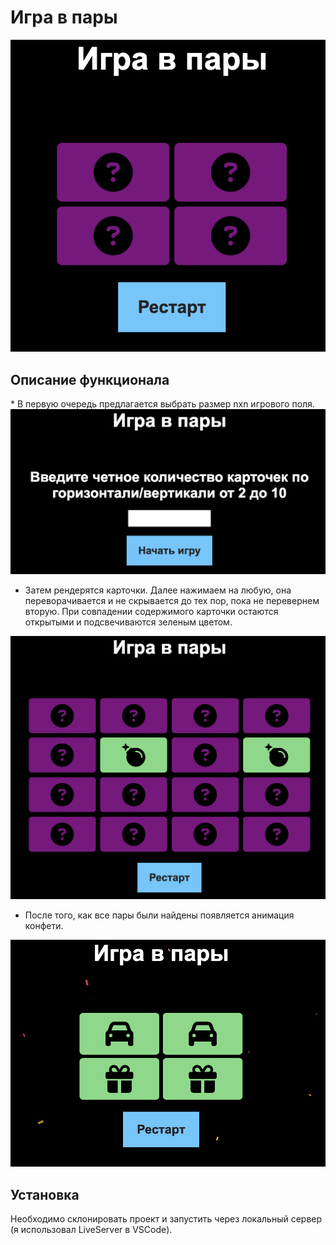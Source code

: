 <h1>Игра в пары</h1> 
<img src="https://github.com/GrigoryBoykov/illustrations/blob/main/couple/2x2.png">

<h2>Описание функционала</h2>
* В первую очередь предлагается выбрать размер nxn игрового поля. 
<img src="https://github.com/GrigoryBoykov/illustrations/blob/main/couple/main.png">

* Затем рендерятся карточки. Далее нажимаем на любую, она переворачивается и не скрывается до тех пор, пока не перевернем вторую. При совпадении содержимого карточки остаются открытыми и подсвечиваются зеленым цветом.
<img src="https://github.com/GrigoryBoykov/illustrations/blob/main/couple/Снимок%20экрана%202023-08-04%20в%2016.42.40.png">

* После того, как все пары были найдены появляется анимация конфети.
<img src="https://github.com/GrigoryBoykov/illustrations/blob/main/couple/final.png">

<h2>Установка</h2>
Необходимо склонировать проект и запустить через локальный сервер (я использовал LiveServer в VSCode).
